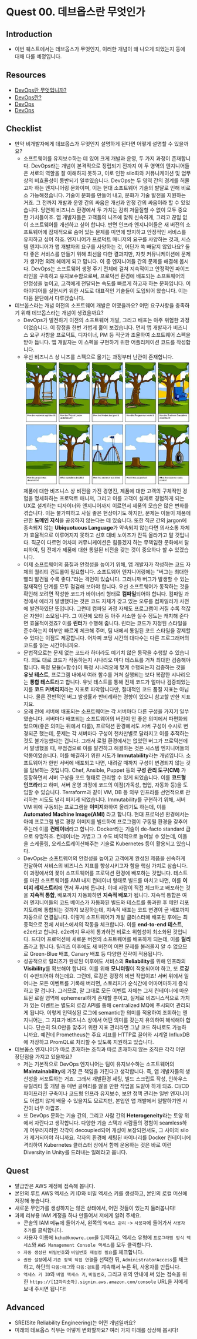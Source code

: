 # Quest 00. 데브옵스란 무엇인가

## Introduction
* 이번 퀘스트에서는 데브옵스가 무엇인지, 이러한 개념이 왜 나오게 되었는지 등에 대해 다룰 예정입니다.

## Resources
* [DevOps란 무엇입니까?](https://aws.amazon.com/ko/devops/what-is-devops/)
* [DevOps란?](https://azure.microsoft.com/ko-kr/overview/what-is-devops/)
* [DevOps](https://cloud.google.com/devops/?hl=ko)
* [DevOps](https://en.wikipedia.org/wiki/DevOps)

## Checklist
* 만약 비개발자에게 데브옵스가 무엇인지 설명하게 된다면 어떻게 설명할 수 있을까요?
  * 소프트웨어를 유지보수하는 데 있어 크게 개발과 운영, 두 가지 과정이 존재합니다. DevOps라는 개념이 본격적으로 정립되기 전까지 이 두 영역의 엔지니어들은 서로의 역할을 잘 이해하지 못하고, 이로 인한 silo화와 커뮤니케이션 및 업무 상의 비효율성이 동반되기 일쑤였습니다. DevOps는 두 영역 간의 경계를 허물고자 하는 엔지니어링 문화이며, 이는 현대 소프트웨어 기술의 발달로 인해 비로소 가능해졌습니다. 기술이 문화를 만들어 내고, 문화가 기술 발전을 지원하는 거죠.
  그 전까지 개발과 운영 간의 싸움은 개선과 안정 간의 싸움이라 할 수 있었습니다. 당연히 비즈니스 환경에서 두 가치는 감히 저울질할 수 없이 모두 중요한 가치들이죠. 앱 개발자들은 고객들의 니즈에 맞춰 신속하게, 그리고 끊임 없이 소프트웨어를 개선하고 싶어 합니다. 반면 인프라 엔지니어들은 새 버전의 소프트웨어에 잠재적으로 숨어 있는 문제를 미연에 방지하고 안정적인 서비스를 유지하고 싶어 하죠. 엔지니어가 프로덕트 매니저의 요구를 사양하는 것과, 시스템 엔지니어가 앱 개발자의 요구를 사양하는 것, 어딘가 쏙 빼닮지 않았나요? 둘 다 좋은 서비스를 만들기 위해 최선을 다한 결과지만, 자칫 커뮤니케이션에 문제가 생기면 외려 헤메게 되고 맙니다.
  이 중 엔지니어들 간의 문제를 해결해 봅시다. DevOps는 소프트웨어 생명 주기 전체에 걸쳐 지속적이고 안정적인 파이프라인을 구축하고 유지보수함으로써, 프로덕션 환경에 배포되는 소프트웨어의 안정성을 높이고, 고객에게 전달되는 속도를 빠르게 하고자 하는 문화입니다. 이 아이디어를 실현시키 위한 시도로 대표적인 기술들이 도입되어 왔습니다. 이는 다음 문단에서 다루겠습니다.
* 데브옵스라는 개념 이전의 소프트웨어 개발은 어땠을까요? 어떤 요구사항을 충족하기 위해 데브옵스라는 개념이 생겼을까요?
  * DevOps가 발전하기 이전의 소프트웨어 개발, 그리고 배포는 아주 위험한 과정이었습니다. 이 장정을 한번 가볍게 훑어 보겠습니다. 먼저 앱 개발자가 비즈니스 요구 사항을 프로덕트, 디자이너, PM 등 직군과 조율하여 소프트웨어 스펙을 받아 듭니다. 앱 개발자는 이 스펙을 구현하기 위한 어플리케이션 코드를 작성합니다.
  * 우선 비즈니스 상 니즈를 스펙으로 옮기는 과정부터 난관이 존재합니다.
  ![](./treecomicbig.jpg.webp)
  제품에 대한 비즈니스 상 비전을 가진 경영진, 제품에 대한 고객의 구체적인 경험을 명세화하는 프로덕트 매니저, 그리고 이를 고객이 실제로 경험하게 되는 UX로 설계하는 디자이너와 엔지니어까지 이르면서 제품의 모습은 많은 변화를 겪습니다. 이는 불가피하고 사실 좋은 현상이기도 하지만, 문제는 이들이 제품에 관한 **도메인 지식**을 공유하지 않는다는 데 있습니다. 또한 직군 간의 jargon에 종속되지 않는 **Ubiquotuous Language**가 약속되지 않는다면 의사소통 자체가 효율적으로 이루어지지 못하고 신호 대비 노이즈가 잔뜩 올라가고 말 것입니다. 직군이 다르면 어차피 커뮤니케이션은 힘들겠지 하는 무책임한 문화에서 탈피하여, 팀 전체가 제품에 대한 통일된 비전을 갖는 것이 중요하다 할 수 있겠습니다.
  * 이제 소프트웨어의 품질과 안정성을 높이기 위해, 앱 개발자가 작성하는 코드 자체의 퀄리티 컨트롤이 필요합니다. 소프트웨어 엔지니어링에는 "버그는 최대한 빨리 발견될 수록 좋다."라는 격언이 있습니다. 그러니까 버그가 발생할 수 있는 잠재적인 단계를 모두 점검해 보아야 합니다. 우선 소프트웨어가 동작하는 것을 확인해 보려면 작성한 코드가 바이너리 형태로 **컴파일**되어야 합니다. 컴파일 과정에서 에러가 발생했다는 것은 코드 자체가 갖고 있는 오류를 컴파일러가 사전에 발견하였단 뜻입니다. 그런데 컴파일 과정 자체도 프로그램이 커질 수록 적잖은 자원이 소모됩니다. 그 이전에 오타 등 아주 사소한 실수 정도는 캐치해 준다면 효율적이겠죠? 이를 **린터**가 수행해 줍니다. 린터는 코드가 지정된 스타일을 준수하는지 여부만 빠르게 체크해 주며, 팀 내에서 통일된 코드 스타일을 강제할 수 있다는 이점도 제공합니다. 어차피 코딩 시간의 대다수는 다른 프로그래머의 코드를 읽는 시간이니까요.
  * 문법적으로는 문제 없는 코드라 하더라도 예기치 않은 동작을 수행할 수 있습니다. 의도 대로 코드가 작동하는지 시나리오 마다 테스트를 거쳐 최대한 검증해야 합니다. 특정 모듈(=함수)이 특정 시나리오에 맞게 수행되는지 검증하는 것을 **유닛 테스트**, 프로그램 내에서 여러 함수를 거쳐 실행되는 보다 복잡한 시나리오는 **통합 테스트**라고 합니다. 유닛 테스트를 통해 전체 코드가 얼마나 검증되었는지를 **코드 커버리지**라는 지표로 파악합니다만, 절대적인 코드 품질 지표는 아닙니다. 물론 전반적인 버그 발생률과 반비례하는 경향이 있으니 참고할 만한 지표지요.
  * 오래 전에 서버에 배포되는 소프트웨어는 각 서버마다 다른 구성을 가지기 일쑤였습니다. 서버마다 배포되는 소프트웨어의 버전이 안 좋은 의미에서 파편화되었으며(좋은 의미는 뒤에서 다룸), 프로덕션 환경에서도 서버 구성이 수시로 변경되곤 했는데, 문제는 각 서버마다 구성이 천차만별로 달라지고 이를 추적하는 것도 불가능했다는 겁니다. 그래서 로컬 환경에서는 없었던 버그가 프로덕션에서 발생했을 때, 무점검으로 이를 발견하고 해결하는 것은 시스템 엔지니어들의 악몽이었습니다.
  이를 해결하기 위한 시도가 **Immutability**라는 개념입니다. 소프트웨어가 한번 서버에 배포되고 나면, 내려갈 때까지 구성이 변경되지 않는 것을 담보하는 것입니다. Chef, Ansible, Puppet 등의 **구성 관리 도구(CM)** 가 등장하면서 서버 구성을 코드 형태로 관리할 수 있게 되었습니다. 이를 **코드형 인프라**라고 하며, 서버 운영 과정에 코드의 이점(가독성, 협업, 자동화 등)을 도입할 수 있습니다. Terraform과 같이 VM, DB 등 외부 인프라를 선언적으로 관리하는 시도도 널리 퍼지게 되었습니다.
  Immutability를 구현하기 위해, 서버 VM 위에 구동되는 프로그램을 **이미지**화하여 올리기도 하는데, 이를 **Automated Machine Image(AMI)** 라고 합니다. 현대 프로덕션 환경에서는 아예 프로그램 별로 경량 이미지를 빌드하여 프로그램이 구동될 환경을 갖추어 주는데 이를 **컨테이너**라고 합니다. Docker라는 기술이 de-facto standard 급으로 유명하죠. 컨테이너는 가볍고 그 수도 비약적으로 늘어날 수 있는데, 이들을 스케줄링, 오케스트레이션해주는 기술로 Kubernetes 등이 활용되고 있습니다.
  * DevOps는 소프트웨어의 안정성을 높이고 고객에게 완성된 제품을 신속하게 전달하여 서비스의 비즈니스 지표를 향상시키고자 함을 핵심 가치로 삼습니다. 이 과정에서의 꽃이 소프트웨어를 프로덕션 환경에 배포하는 것입니다. 테스트를 마친 소프트웨어를 AMI 내지 컨테이너 형태로 빌드를 마치고 나면, 이를 **이미지 레지스트리**에 먼저 푸시해 둡니다. 이때 사람이 직접 체크하고 배포하는 것을 **지속적 통합**, 배포까지 자동화하면 **지속적 배포**가 됩니다. 지속적 통합은 여러 엔지니어들의 코드 베이스가 자동화된 빌드와 테스트를 통과한 후 메인 리포지토리에 통합되는 것까지 보장하는데, 지속적 배포는 코드 변경이 곧 배포까지 자동으로 연결됩니다.
  이렇게 소프트웨어가 개발 클러스터에 배포된 후에는 최종적으로 전체 서비스에서의 작동을 체크합니다. 이를 **end-to-end 테스트**, e2e라고 합니다. e2e까지 무사히 통과하면 비로소 위험성이 최소화된 것입니다. 드디어 프로덕션에 새로운 버전의 소프트웨어를 배포하게 되는데, 이를 **릴리즈**라고 합니다. 릴리즈 이후에도 새 버전이 어떤 문제를 불러올지 알 수 없으므로 Green-Blue 배포, Canary 배포 등 다양한 전략이 적용됩니다.
  * 성공적으로 릴리즈가 완료된 이후에도 서비스의 **Reliability**를 위해 인프라의 **Visibility**를 확보해야 합니다. 이를 위해 **모니터링**이 적용되어야 하고, 또 **로깅**이 수반되어야 하는데요. 그런데, 로깅은 굉장히 비싼 작업이죠! 서버 위에서 일어나는 모든 이벤트를 기록해 버리면, 스토리지가 순식간에 어마어마하게 증식하고 말 겁니다. 그러므로, 말 그대로 모든 이벤트 자체는 그저 컨테이너에 마운트된 로컬 영역에 ephemeral하게 존재할 뿐이고, 실제로 비즈니스적으로 가치가 있는 이벤트는 별도의 로깅 API를 통해 centralized MQ에 푸시되어 관리되게 됩니다. 이렇게 인덱싱된 로그에 semantic한 의미를 적용하여 조회하는 엔지니어는, 그 지표가 비즈니스 상에서 어떤 의미를 갖는지 유의하여 해석해야 합니다. 단순히 SLO만을 맞추기 위한 지표 관리라면 그냥 코드 하나로도 가능하니까요. 예컨데 Prometheus는 주요 지표를 HTTP로 끌어와 시계열 InfluxDB에 저장하고 PromQL로 처리할 수 있도록 지원하고 있습니다.
* 데브옵스 엔지니어가 따로 존재하는 조직과 따로 존재하지 않는 조직은 각각 어떤 장단점을 가지고 있을까요?
  * 저는 기본적으로 DevOps 엔지니어는 팀이 유지보수하는 소프트웨어의 **Maintainability**에 가장 큰 책임을 가진다고 생각합니다. 즉, 앱 개발자들의 생산성을 서포트하는 거죠. 그래서 개발환경 세팅, 빌드 스크립트 작성, 인하우스 유틸리티 툴 개발 등 매번 골머리를 앓을 만한 작업을 도맡아 하게 되죠. CI/CD 파이프라인 구축이나 코드형 인프라 유지보수, 보안 정책 관리는 일반 엔지니어도 어렵지 않게 배울 수 있을지도 모르지만, 본업인 앱 개발에서 일탈하기엔 시간이 너무 아깝죠.
  * 또 DevOps 문화는 기술 간의, 그리고 사람 간의 **Heterogeneity**라는 토양 위에서 자란다고 생각합니다. 다양한 기술 스택과 사람들의 경험이 seamless하게 어우러지려면 각각이 decoupled되어 개성이 보장되면서도, 그 사이의 silo가 제거되어야 하니까요. 각자의 환경에 세팅된 바이너리를 Docker 컨테이너에 격리하여 Kubernetes 클러스터 상에서 함께 운용하는 것은 바로 이런 Diversity in Unity를 드러내는 일례라고 봅니다.

## Quest
* 발급받은 AWS 계정에 접속해 봅니다.
* 본인의 루트 AWS 엑세스 키 ID와 비밀 엑세스 키를 생성하고, 본인의 로컬 머신에 저장해 놓습니다.
* 새로운 무언가를 생성하지는 않은 상태에서, 어떤 것들이 있는지 둘러봅니다!
* 과제 리뷰용 IAM 계정을 하나 만들어서 저에게 알려 주세요.
  * 콘솔의 IAM 메뉴에 들어가서, 왼쪽의 `엑세스 관리` -> `사용자`에 들어가서 `사용자 추가`를 클릭합니다.
  * 사용자 이름에 `kcho@knowre.com`을 입력하고, 엑세스 유형에 `프로그래밍 방식 엑세스`와 `AWS Management Console 액세스`를 모두 클릭합니다.
  * `자동 생성된 비밀번호`와 `비밀번호 재설정 필요`를 체크합니다.
  * `권한 설정`에서 `기존 정책 직접 연결`을 선택한 뒤, `AdministratorAccess`를 체크하고, 하단의 `다음:태그`와 `다음:검토`를 계속해서 누른 뒤, 사용자를 만듭니다.
  * `액세스 키 ID`와 `비밀 액세스 키`, `비밀번호`, 그리고 위의 안내에 써 있는 접속을 위한 `https://[12자리숫자].signin.aws.amazon.com/console` URL을 저에게 보내 주시면 됩니다!

## Advanced
* SRE(Site Reliability Engineering)는 어떤 개념일까요?
* 미래의 데브옵스 직무는 어떻게 변화할까요? 여러 가지 미래를 상상해 봅시다!
